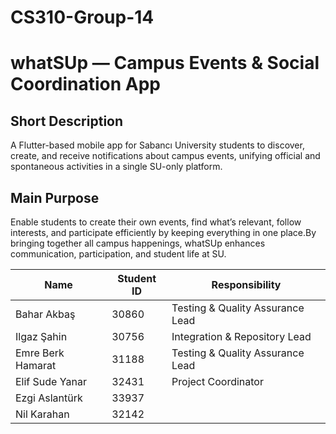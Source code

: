 # CS310-Group-14


# whatSUp — Campus Events & Social Coordination App 

## Short Description
A Flutter-based mobile app for Sabancı University students to discover, create, and receive notifications about campus events, unifying official and spontaneous activities in a single SU-only platform.
## Main Purpose
Enable students to create their own events, find what’s relevant, follow interests, and participate efficiently by keeping everything in one place.By bringing together all campus happenings, whatSUp enhances communication, participation, and student life at SU.

| Name               | Student ID |Responsibility                    |
|--------------------|------------|----------------------------------|
| Bahar Akbaş        | 30860      |Testing & Quality Assurance Lead  |
| Ilgaz Şahin        | 30756      |Integration & Repository Lead     |
| Emre Berk Hamarat  | 31188      |Testing & Quality Assurance Lead  |
| Elif Sude Yanar    | 32431      |Project Coordinator               |
| Ezgi Aslantürk     | 33937      |                                  | 
| Nil Karahan        | 32142      |                                  |
